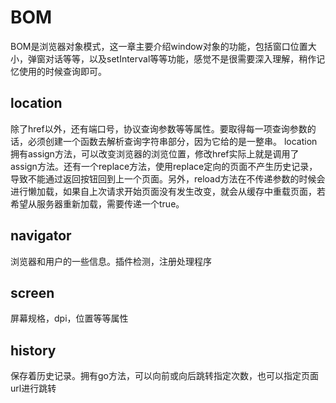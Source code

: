 # BOM
BOM是浏览器对象模式，这一章主要介绍window对象的功能，包括窗口位置大小，弹窗对话等等，以及setInterval等等功能，感觉不是很需要深入理解，稍作记忆使用的时候查询即可。
## location
除了href以外，还有端口号，协议查询参数等等属性。要取得每一项查询参数的话，必须创建一个函数去解析查询字符串部分，因为它给的是一整串。
location拥有assign方法，可以改变浏览器的浏览位置，修改href实际上就是调用了assign方法。还有一个replace方法，使用replace定向的页面不产生历史记录，导致不能通过返回按钮回到上一个页面。另外，reload方法在不传递参数的时候会进行懒加载，如果自上次请求开始页面没有发生改变，就会从缓存中重载页面，若希望从服务器重新加载，需要传递一个true。
## navigator
浏览器和用户的一些信息。插件检测，注册处理程序
## screen
屏幕规格，dpi，位置等等属性
## history
保存着历史记录。拥有go方法，可以向前或向后跳转指定次数，也可以指定页面url进行跳转